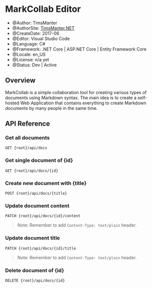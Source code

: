 # MarkCollab Editor

* @Author: TimsManter
* @AuthorSite: [TimsManter.NET](http://timsmanter.net/)
* @CreateDate: 2017-06
* @Editor: Visual Studio Code
* @Language: C#
* @Framework: .NET Core | ASP.NET Core | Entity Framework Core
* @Locale: en_US
* @License: n/a yet
* @Status: Dev | Active

## Overview

MarkCollab is a simple collaboration tool for creating various types of documents using Markdown syntax. The main idea is to create a self-hosted Web Application that contains everything to create Markdown documents by many people in the same time.

## API Reference

### Get all documents
```http
GET {root}/api/docs
```

### Get single document of {id}
```http
GET {root}/api/docs/{id}
```

### Create new document with {title}
```http
POST {root}/api/docs/{title}
```

### Update document content
```http
PATCH {root}/api/docs/{id}/content
```
> Note: Remember to add `Content-Type: text/plain` header.

### Update document title
```http
PATCH {root}/api/docs/{id}/title
```
> Note: Remember to add `Content-Type: text/plain` header.

### Delete document of {id}
```http
DELETE {root}/api/docs/{id}
```